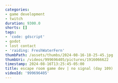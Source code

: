 ```yaml
---
categories:
- game development
- twitch
duration: 9300.0
shorts: []
tags:
- 'code: gdscript'
- godot
- lost contact
- 'raiding: FreshWaterFern'
thumbPath: /assets/thumbs/2024-08-16-18-25-45.jpg
thumbUri: /videos/999696405/pictures/1916066622
timestamp: 2024-08-16T13:25:45-05:00
title: escape room game dev | no signal (day 109)
videoId: '999696405'
---
```

